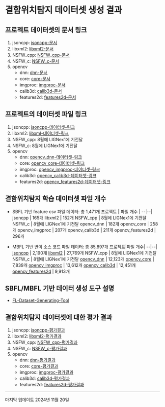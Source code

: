 # 결함위치탐지 데이터셋 생성 결과


## 프로젝트 데이터셋의 문서 링크
1. jsoncpp: [jsoncpp-문서](./documents/dataset_description/document-jsoncpp.md)
2. libxml2: [libxml2-문서](./documents/dataset_description/document-libxml2.md)
3. NSFW_cpp: [NSFW_cpp-문서](./documents/dataset_description/document-NSFW_cpp.md)
4. NSFW_c: [NSFW_c-문서](./documents/dataset_description/document-NSFW_c.md)
5. opencv
    * dnn: [dnn-문서](./documents/dataset_description/opencv/document-opencv_dnn.md)
    * core: [core-문서](./documents/dataset_description/opencv/document-opencv_core.md)
    * imgproc: [imgproc-문서](./documents/dataset_description/opencv/document-opencv_imgproc.md)
    * calib3d: [calib3d-문서](./documents/dataset_description/opencv/document-opencv_calib3d.md)
    * features2d: [features2d-문서](./documents/dataset_description/opencv/document-opencv_features2d.md)


## 프로젝트의 데이터셋 파일 링크
1. jsoncpp: [jsoncpp-데이터셋-링크](https://drive.google.com/file/d/1R0HTSE3MHSujkNHrmaOGyFRK-5dA4kEk/view?usp=drive_link)
2. libxml2: [libxml-데이터셋-링크](https://drive.google.com/file/d/10HP8t0W60VNx1oAAhmggFFZfZazHChf3/view?usp=drive_link)
3. NSFW_cpp: 8월에 LIGNex1에 기전달
4. NSFW_c: 8월에 LIGNex1에 기전달
5. opencv
    * dnn: [opencv_dnn-데이터셋-링크](https://drive.google.com/file/d/1mL6lSmlHK4sefuCf0Zl6uOOiftZTh8Wy/view?usp=drive_link)
    * core: [opencv_core-데이터셋-링크](https://drive.google.com/file/d/1gQua9HCkridZxemDJJ2XZfHFxuRiQ1xs/view?usp=drive_link)
    * imgproc: [opencv_imgproc-데이터셋-링크](https://drive.google.com/file/d/14W1waiEUk4oh6p9bewN_za5-vGdQMoj2/view?usp=drive_link)
    * calib3d: [opencv_calib3d-데이터셋-링크](https://drive.google.com/file/d/14xNBpvdK_GpyPe6B_C_tnmHeyl4SjtfQ/view?usp=drive_link)
    * features2d: [opencv_features2d-데이터셋-링크](https://drive.google.com/file/d/17NsIqm2wrB9gi5XW2Q9hf-iGqtJN6WHy/view?usp=drive_link)


## 결함위치탐지 학습 데이터셋 파일 개수
* SBFL 기반 feature csv 파일 데이터: 총 1,471개
    프로젝트 | 파일 개수 |
    --|--|
    jsoncpp | 165개
    libxml2 | 152개
    NSFW_cpp | 8월에 LIGNex1에 기전달
    NSFW_c | 8월에 LIGNex1에 기전달
    opencv_dnn | 182개
    opencv_core | 258개
    opencv_imgproc | 207개
    opencv_calib3d | 211개
    opencv_features2d | 296개

* MBFL 기반 변이 소스 코드 파일 데이터: 총 85,897개
    프로젝트|파일 개수|
    --|--|
    [jsoncpp](https://drive.google.com/file/d/1h9-tREd5DxgTUI_l5EvUCjqkTAtdV94a/view?usp=sharing) | 2,190개
    [libxml2](https://drive.google.com/file/d/1aCg8yPBIhACDQSuYf_st5n7hQNxBCGuz/view?usp=sharing) | 27,769개
    NSFW_cpp | 8월에 LIGNex1에 기전달
    NSFW_c | 8월에 LIGNex1에 기전달
    [opencv_dnn](https://drive.google.com/file/d/1hELKmZccOMtPQ2DA_ncfElEqSin2Zn8J/view?usp=sharing) | 12,123개
    [opencv_core](https://drive.google.com/file/d/1UmNNy_whRprx78OPU3dclQGT_wzRjSTr/view?usp=sharing) | 7,839개
    [opencv_imgproc](https://drive.google.com/file/d/1KnAgqLUanQsel1uJknUjbdyE9TfnloJk/view?usp=sharing) | 13,612개
    [opencv_calib3d](https://drive.google.com/file/d/1SQNvUzLQB3ZgYjTqdCyzJsNsqFtpTZ1_/view?usp=sharing) | 12,451개
    [opencv_features2d](https://drive.google.com/file/d/150cY2b0_0XZsS0iBfy816it2lw91SUum/view?usp=sharing) | 9,913개



## SBFL/MBFL 기반 데이터 생성 도구 설명
* [FL-Dataset-Generating-Tool](./documents/README-kor.md)


## 결함위치탐지 데이터셋에 대한 평가 결과
1. jsoncpp: [jsoncpp-평가결과](./documents/dataset_description/document-jsoncpp.md#9-데이터셋의-오류-탐지-정확도-평가-총-165개-버그-버전-총-363개-함수)
2. libxml2: [libxml2-평가결과](./documents/dataset_description/document-libxml2.md#9-데이터셋의-결함-위치-탐지-정확도-평가-총-152개-버그-버전-총-918개-함수)
3. NSFW_cpp: [NSFW_cpp-평가결과](./documents/dataset_description/document-NSFW_cpp.md#9-데이터셋의-결함-위치-탐지-정확도-평가-총-378개-버그-버전)
4. NSFW_c: [NSFW_c-평가결과](./documents/dataset_description/document-NSFW_c.md#9-데이터셋의-결함-위치-탐지-정확도-평가-총-709개-버그-버전)
5. opencv
    * dnn: [dnn-평가결과](./documents/dataset_description/opencv/document-opencv_dnn.md#9-데이터셋의-결함-위치-탐지-정확도-평가-총-182개-버그-버전)
    * core: [core-평가결과](./documents/dataset_description/opencv/document-opencv_core.md#9-데이터셋의-결함-위치-탐지-정확도-평가-총-258개-버그-버전)
    * imgproc: [imgproc-평가결과](./documents/dataset_description/opencv/document-opencv_imgproc.md#9-데이터셋의-결함-위치-탐지-정확도-평가-총-207개-버그-버전)
    * calib3d: [calib3d-평가결과](./documents/dataset_description/opencv/document-opencv_calib3d.md#9-데이터셋의-결함-위치-탐지-정확도-평가-총-211개-버그-버전)
    * features2d: [features2d-평가결과](./documents/dataset_description/opencv/document-opencv_features2d.md#9-데이터셋의-결함-위치-탐지-정확도-평가-총-296개-버그-버전)

---
마지막 업데이트 2024년 11월 20일
